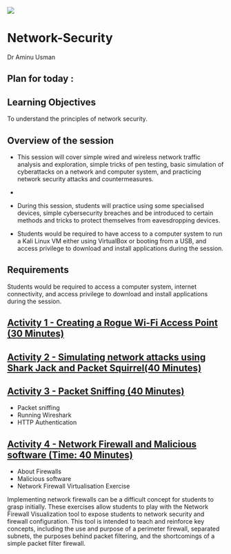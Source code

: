 ![](https://github.com/CS-Outreach-Session/Network-Security-/blob/main/images/ysj_HIoT.PNG)
# Network-Security
Dr Aminu Usman
## Plan for today :

## Learning Objectives
To understand the principles of network security.

## Overview of the session 

* This session will cover simple wired and wireless network traffic analysis and exploration, simple tricks of pen testing, basic simulation of cyberattacks on a network and computer system, and practicing network security attacks and countermeasures. 
*
*  During this session, students will practice using some specialised devices, simple cybersecurity breaches and be introduced to certain methods and tricks to protect themselves from eavesdropping devices.

*  Students would be required to have access to a computer system to run a Kali Linux VM either using VirtualBox or booting from a USB, and access privilege to download and install applications during the session.
   

## Requirements 

Students would be required to access a computer system, internet connectivity, and access privilege to download and install applications during the session.

## [Activity 1 - Creating a Rogue Wi-Fi Access Point (30 Minutes)](https://github.com/CS-Outreach-Session/Network-Security-/tree/main/Creating%20a%20Rogue%20Wi-Fi%20Access%20Point)
 

  
## [Activity 2 - Simulating network attacks using Shark Jack and Packet Squirrel(40 Minutes)](https://github.com/CS-Outreach-Session/Network-Security-/tree/main/Simulating%20network%20attacks%20using%20Shark%20Jack%20and%20Packet%20Squirrel)



## [Activity 3 - Packet Sniffing (40 Minutes)](https://github.com/CS-Outreach-Session/Network-Security-/tree/main/Packet%20Sniffing)
* Packet sniffing
* Running Wireshark
* HTTP Authentication


## [Activity 4 - Network Firewall and Malicious software (Time: 40 Minutes)](https://github.com/CS-Outreach-Session/Network-Security-/tree/main/Firewalls)
* About Firewalls
* Malicious software
* Network Firewall Virtualisation Exercise

Implementing network firewalls can be a difficult concept for students to grasp initially. These exercises allow students to play with the Network Firewall Visualization tool to expose students to network security and firewall configuration. This tool is intended to teach and reinforce key concepts, including the use and purpose of a perimeter firewall, separated subnets, the purposes behind packet filtering, and the shortcomings of a simple packet filter firewall.
